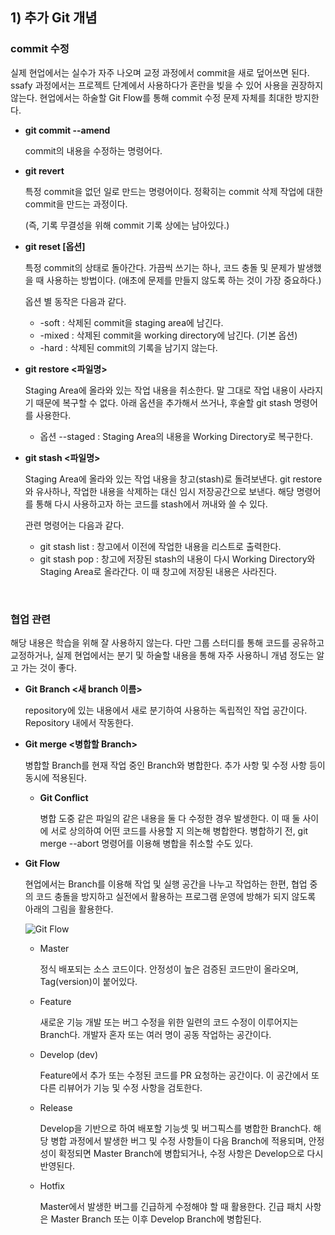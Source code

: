 ## 1) 추가 Git 개념

### **commit 수정**

실제 현업에서는 실수가 자주 나오며 교정 과정에서 commit을 새로 덮어쓰면 된다. ssafy 과정에서는 프로젝트 단계에서 사용하다가 혼란을 빚을 수 있어 사용을 권장하지 않는다. 현업에서는 하술할 Git Flow를 통해 commit 수정 문제 자체를 최대한 방지한다.

- **git commit --amend**
    
    commit의 내용을 수정하는 명령어다.
    
- **git revert**
    
    특정 commit을 없던 일로 만드는 명령어이다. 정확히는 commit 삭제 작업에 대한 commit을 만드는 과정이다.
    
    (즉, 기록 무결성을 위해 commit 기록 상에는 남아있다.)
    
- **git reset [옵션]**
    
    특정 commit의 상태로 돌아간다. 가끔씩 쓰기는 하나, 코드 충돌 및 문제가 발생했을 때 사용하는 방법이다. (애초에 문제를 만들지 않도록 하는 것이 가장 중요하다.)
    
    옵션 별 동작은 다음과 같다.
    
    - -soft : 삭제된 commit을 staging area에 남긴다.
    - -mixed : 삭제된 commit을 working directory에 남긴다. (기본 옵션)
    - -hard : 삭제된 commit의 기록을 남기지 않는다.

- **git restore <파일명>**
    
    Staging Area에 올라와 있는 작업 내용을 취소한다. 말 그대로 작업 내용이 사라지기 때문에 복구할 수 없다. 아래 옵션을 추가해서 쓰거나, 후술할 git stash 명령어를 사용한다.
    
    - 옵션 --staged : Staging Area의 내용을 Working Directory로 복구한다.

- **git stash <파일명>**
    
    Staging Area에 올라와 있는 작업 내용을 창고(stash)로 돌려보낸다. git restore와 유사하나, 작업한 내용을 삭제하는 대신 임시 저장공간으로 보낸다. 해당 명령어를 통해 다시 사용하고자 하는 코드를 stash에서 꺼내와 쓸 수 있다.
    
    관련 명령어는 다음과 같다.
    
    - git stash list : 창고에서 이전에 작업한 내용을 리스트로 출력한다.
    - git stash pop : 창고에 저장된 stash의 내용이 다시 Working Directory와 Staging Area로 올라간다. 이 때 창고에 저장된 내용은 사라진다.

<br>

### **협업 관련**

해당 내용은 학습을 위해 잘 사용하지 않는다. 다만 그룹 스터디를 통해 코드를 공유하고 교정하거나, 실제 현업에서는 분기 및 하술할 내용을 통해 자주 사용하니 개념 정도는 알고 가는 것이 좋다.

- **Git Branch <새 branch 이름>**
    
    repository에 있는 내용에서 새로 분기하여 사용하는 독립적인 작업 공간이다. Repository 내에서 작동한다.
    

- **Git merge <병합할 Branch>**
    
    병합할 Branch를 현재 작업 중인 Branch와 병합한다. 추가 사항 및 수정 사항 등이 동시에 적용된다.
    
    - **Git Conflict**
        
        병합 도중 같은 파일의 같은 내용을 둘 다 수정한 경우 발생한다. 이 때 둘 사이에 서로 상의하여 어떤 코드를 사용할 지 의논해 병합한다. 병합하기 전, git merge --abort 명령어를 이용해 병합을 취소할 수도 있다.
        

- **Git Flow**
    
    현업에서는 Branch를 이용해 작업 및 실행 공간을 나누고 작업하는 한편, 협업 중의 코드 충돌을 방지하고 실전에서 활용하는 프로그램 운영에 방해가 되지 않도록 아래의 그림을 활용한다.
    
    ![Git Flow](https://nvie.com/img/git-model@2x.png)
    
    - Master
        
        정식 배포되는 소스 코드이다. 안정성이 높은 검증된 코드만이 올라오며, Tag(version)이 붙어있다.
        
    - Feature
        
        새로운 기능 개발 또는 버그 수정을 위한 일련의 코드 수정이 이루어지는 Branch다. 개발자 혼자 또는 여러 명이 공동 작업하는 공간이다.
        
    - Develop (dev)
        
        Feature에서 추가 또는 수정된 코드를 PR 요청하는 공간이다. 이 공간에서 또 다른 리뷰어가 기능 및 수정 사항을 검토한다.
        
    - Release
        
        Develop을 기반으로 하여 배포할 기능셋 및 버그픽스를 병합한 Branch다. 해당 병합 과정에서 발생한 버그 및 수정 사항들이 다음 Branch에 적용되며, 안정성이 확정되면 Master Branch에 병합되거나, 수정 사항은 Develop으로 다시 반영된다.
        
    - Hotfix
        
        Master에서 발생한 버그를 긴급하게 수정해야 할 때 활용한다. 긴급 패치 사항은 Master Branch 또는 이후 Develop Branch에 병합된다.